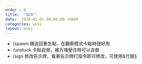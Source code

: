 ```yaml
---
order : 6
title:  "指令"
date:  1970-01-01 00:00:00 +0000
categories: wiki
layout: wiki
---
```


- /spawn 傳送回重生點，在觀察模式卡點時很好用
- /unstuck 卡點自救，被方塊壓住時可以自救
- /sign 修改告示牌，看著告示牌打指令即可修改，可使用&代替§